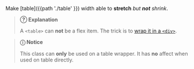 Make [table]({{path './table' }}) width able to <strong>stretch</strong> <em>but <strong>not</strong> shrink</em>.

> **?&#x20DD; Explanation**
>
> A `<table>` can **not** be a flex item. The trick is to [wrap it in a `<div>`][source-flex].

> **ⓘ Notice**
>
> This class can **only** be used on a table wrapper. It has **no** affect when used on table directly.

[source-flex]: https://stackoverflow.com/a/41421700/11817077 "Stack Overflow: Why does flex-box work with a div, but not a table?"

<script src="{{path '/assets/scripts/open-ext-links-in-new-window.js'}}" />
